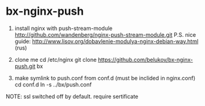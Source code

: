 # bx-nginx-push
1. install nginx with push-stream-module
http://github.com/wandenberg/nginx-push-stream-module.git
P.S. nice guide: http://www.lisov.org/dobavlenie-modulya-nginx-debian-way.html (rus)

2. clone me
cd /etc/nginx
git clone https://github.com/belukov/bx-nginx-push.git bx

3. make symlink to push.conf from conf.d (must be inclided in nginx.conf)
cd conf.d
ln -s ../bx/push.conf

NOTE:
ssl switched off by default. require sertificate

